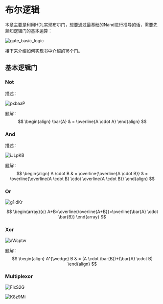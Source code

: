 # 布尔逻辑

本章主要是利用HDL实现布尔门，想要通过最基础的Nand进行推导的话，需要先熟知逻辑门的基本运算：

![gate_basic_logic](https://gitee.com/howie6879/oss/raw/master/uPic/2ztweY.png)

接下来介绍如何实现书中介绍的16个门。

## 基本逻辑门

### Not

描述：

![pxbaaP](https://gitee.com/howie6879/oss/raw/master/uPic/pxbaaP.png)

题解：
$$
\begin{align}
\bar{A} & = \overline{A \cdot A}
\end{align}
$$

### And

描述：

![iJLpKB](https://gitee.com/howie6879/oss/raw/master/uPic/iJLpKB.png)

题解：
$$
\begin{align}
A \cdot B & = \overline{\overline{A \cdot B}} & = \overline{\overline{A \cdot B} \cdot \overline{A \cdot B}}
\end{align}
$$


### Or

![g1idKr](https://gitee.com/howie6879/oss/raw/master/uPic/g1idKr.png)



$$
\begin{array}{c}
A+B=\overline{\overline{A+B}}=\overline{\bar{A} \cdot \bar{B}}
\end{array}
$$

### Xor

![aWcptw](https://gitee.com/howie6879/oss/raw/master/uPic/aWcptw.png)

题解：
$$
\begin{align}
A^{\wedge} B & = (A \cdot \bar{B})+(\bar{A} \cdot B)
\end{align}
$$

### Multiplexor

![FlxS2G](https://gitee.com/howie6879/oss/raw/master/uPic/FlxS2G.png)

![K8z9Mi](https://gitee.com/howie6879/oss/raw/master/uPic/K8z9Mi.png)

